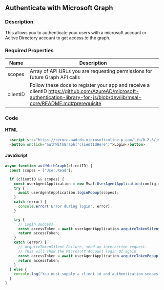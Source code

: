 <div>

## Authenticate with Microsoft Graph 
### Description
This allows you to authenticate your users with a microsoft account or Acitve Directory account to get access to the graph.

</div>

### Required Properties

| Name | Description |
| --- | --- |
| scopes | Array of API URLs you are requesting permissions for future Graph API calls |
| clientID | Follow these docs to register your app and receive a clientID https://github.com/AzureAD/microsoft-authentication-library-for-js/blob/dev/lib/msal-core/README.md#prerequisite |

### Code

#### HTML
```html
  <script src="https://secure.aadcdn.microsoftonline-p.com/lib/0.2.3/js/msal.js"></script>
  <button onclick="authWithGraph('clientIdHere')">Login</button>
```

#### JavaScript

```javascript
async function authWithGraph(clientID) {
  const scopes = ['User.Read'];

  if (clientID && scopes) {
    const userAgentApplication = new Msal.UserAgentApplication(config.clientID, null);
    try {
      await userAgentApplication.loginPopup(scopes);
    }
    catch (error) {
      console.error('Error during login', error);
    }

    try {
      // Login success
      const accessToken = await userAgentApplication.acquireTokenSilent(scopes);
      return accessToken;
    }
    catch (error) {
      // AcquireTokenSilent Failure, send an interactive request.
      // This will show the Microsoft Account login UI again
      const accessToken = await userAgentApplication.acquireTokenPopup(scopes)
      return accessToken;
    }
  } else {
    console.log("You must supply a client id and authentication scopes for your app");
  }
}

```
